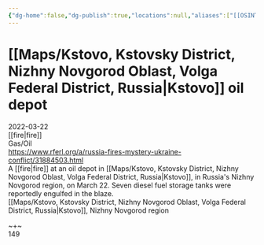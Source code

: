 ```yaml
---
{"dg-home":false,"dg-publish":true,"locations":null,"aliases":["[[OSINT Project/Maps/Kstovo, Kstovsky District, Nizhny Novgorod Oblast, Volga Federal District, Russia|Kstovo]] oil depot"],"location":"Kstovo, Nizhny Novgorod region","title":"[[OSINT Project/Maps/Kstovo, Kstovsky District, Nizhny Novgorod Oblast, Volga Federal District, Russia|Kstovo]] oil depot","tag":"fire, gas/oil","date":"2022-03-22","linter-yaml-title-alias":"[[OSINT Project/Maps/Kstovo, Kstovsky District, Nizhny Novgorod Oblast, Volga Federal District, Russia|Kstovo]] oil depot","permalink":"/kstovo-oil-depot/","dgHomeLink":true,"dgPassFrontmatter":true}
---
```



# [[Maps/Kstovo, Kstovsky District, Nizhny Novgorod Oblast, Volga Federal District, Russia|Kstovo]] oil depot

2022-03-22  
[[fire|fire]]  
Gas/Oil  
https://www.rferl.org/a/russia-fires-mystery-ukraine-conflict/31884503.html  
A [[fire|fire]] at an oil depot in [[Maps/Kstovo, Kstovsky District, Nizhny Novgorod Oblast, Volga Federal District, Russia|Kstovo]], in Russia's Nizhny Novgorod region, on March 22. Seven diesel fuel storage tanks were reportedly engulfed in the blaze.  
[[Maps/Kstovo, Kstovsky District, Nizhny Novgorod Oblast, Volga Federal District, Russia|Kstovo]], Nizhny Novgorod region

~+~  
149
